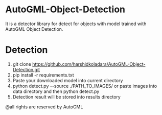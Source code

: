 # AutoGML-Object-Detection

It is a detector library for detect for objects with model trained with AutoGML Object Detection.


# Detection

1) git clone https://github.com/harshidkoladara/AutoGML-Object-Detection.git
2) pip install -r requirements.txt
3) Paste your downloaded model into current directory
4) python detect.py --source ./PATH_TO_IMAGES/ or paste images into data directory and then python detect.py
5) Detection result will be stored into results directory



@all rights are reserved by AutoGML

